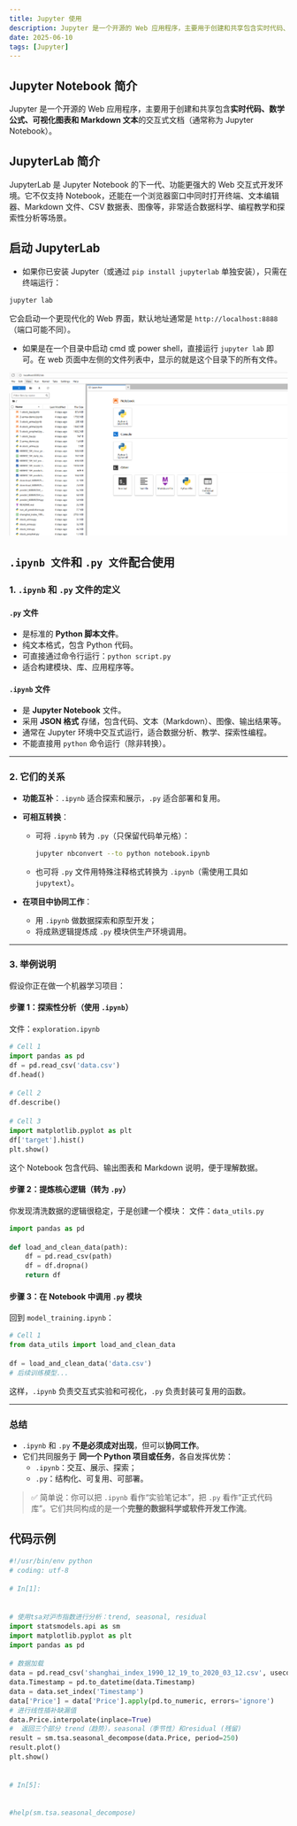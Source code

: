 ```yaml
---
title: Jupyter 使用
description: Jupyter 是一个开源的 Web 应用程序，主要用于创建和共享包含实时代码、数学公式、可视化图表和 Markdown 文本的交互式文档。
date: 2025-06-10
tags: [Jupyter]
---
```


<BlogPost>

## Jupyter Notebook 简介

Jupyter 是一个开源的 Web 应用程序，主要用于创建和共享包含**实时代码、数学公式、可视化图表和 Markdown 文本**的交互式文档（通常称为 Jupyter Notebook）。

## JupyterLab 简介

JupyterLab 是 Jupyter Notebook 的下一代、功能更强大的 Web 交互式开发环境。它不仅支持 Notebook，还能在一个浏览器窗口中同时打开终端、文本编辑器、Markdown 文件、CSV 数据表、图像等，非常适合数据科学、编程教学和探索性分析等场景。

## 启动 JupyterLab

- 如果你已安装 Jupyter（或通过 `pip install jupyterlab` 单独安装），只需在终端运行：

```bash
jupyter lab
```

它会启动一个更现代化的 Web 界面，默认地址通常是 `http://localhost:8888`（端口可能不同）。

- 如果是在一个目录中启动 cmd 或 power shell，直接运行 `jupyter lab` 即可。在 web 页面中左侧的文件列表中，显示的就是这个目录下的所有文件。

<img src="../assets/foundation/jupyter/jupyter-lab.png" alt="Jupyter Lab" />

## `.ipynb 文件`和 `.py 文件`配合使用

### 1. `.ipynb` 和 `.py` 文件的定义

#### `.py` 文件

- 是标准的 **Python 脚本文件**。
- 纯文本格式，包含 Python 代码。
- 可直接通过命令行运行：`python script.py`
- 适合构建模块、库、应用程序等。

#### `.ipynb` 文件

- 是 **Jupyter Notebook** 文件。
- 采用 **JSON 格式** 存储，包含代码、文本（Markdown）、图像、输出结果等。
- 通常在 Jupyter 环境中交互式运行，适合数据分析、教学、探索性编程。
- 不能直接用 `python` 命令运行（除非转换）。

---

### 2. 它们的关系

- **功能互补**：`.ipynb` 适合探索和展示，`.py` 适合部署和复用。
- **可相互转换**：
  - 可将 `.ipynb` 转为 `.py`（只保留代码单元格）：

    ```bash
    jupyter nbconvert --to python notebook.ipynb
    ```

  - 也可将 `.py` 文件用特殊注释格式转换为 `.ipynb`（需使用工具如 `jupytext`）。

- **在项目中协同工作**：
  - 用 `.ipynb` 做数据探索和原型开发；
  - 将成熟逻辑提炼成 `.py` 模块供生产环境调用。

---

### 3. 举例说明

假设你正在做一个机器学习项目：

#### 步骤 1：探索性分析（使用 `.ipynb`）

文件：`exploration.ipynb`

```python
# Cell 1
import pandas as pd
df = pd.read_csv('data.csv')
df.head()

# Cell 2
df.describe()

# Cell 3
import matplotlib.pyplot as plt
df['target'].hist()
plt.show()
```

这个 Notebook 包含代码、输出图表和 Markdown 说明，便于理解数据。

#### 步骤 2：提炼核心逻辑（转为 `.py`）

你发现清洗数据的逻辑很稳定，于是创建一个模块：
文件：`data_utils.py`

```python
import pandas as pd

def load_and_clean_data(path):
    df = pd.read_csv(path)
    df = df.dropna()
    return df
```

#### 步骤 3：在 Notebook 中调用 `.py` 模块

回到 `model_training.ipynb`：

```python
# Cell 1
from data_utils import load_and_clean_data

df = load_and_clean_data('data.csv')
# 后续训练模型...
```

这样，`.ipynb` 负责交互式实验和可视化，`.py` 负责封装可复用的函数。

---

### 总结

- `.ipynb` 和 `.py` **不是必须成对出现**，但可以**协同工作**。
- 它们共同服务于 **同一个 Python 项目或任务**，各自发挥优势：
  - `.ipynb`：交互、展示、探索；
  - `.py`：结构化、可复用、可部署。

> ✅ 简单说：你可以把 `.ipynb` 看作“实验笔记本”，把 `.py` 看作“正式代码库”。它们共同构成的是一个**完整的数据科学或软件开发工作流**。

## 代码示例

``` python
#!/usr/bin/env python
# coding: utf-8

# In[1]:


# 使用tsa对沪市指数进行分析：trend, seasonal, residual
import statsmodels.api as sm
import matplotlib.pyplot as plt
import pandas as pd

# 数据加载
data = pd.read_csv('shanghai_index_1990_12_19_to_2020_03_12.csv', usecols=['Timestamp', 'Price'])
data.Timestamp = pd.to_datetime(data.Timestamp)
data = data.set_index('Timestamp')
data['Price'] = data['Price'].apply(pd.to_numeric, errors='ignore')
# 进行线性插补缺漏值
data.Price.interpolate(inplace=True)
#  返回三个部分 trend（趋势），seasonal（季节性）和residual (残留)
result = sm.tsa.seasonal_decompose(data.Price, period=250)
result.plot()
plt.show()


# In[5]:


#help(sm.tsa.seasonal_decompose)


```

</BlogPost>
